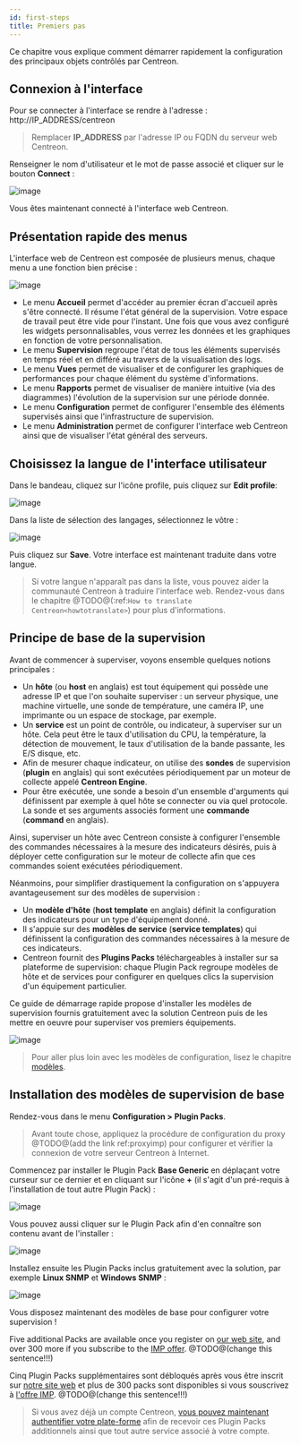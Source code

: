 ```yaml
---
id: first-steps
title: Premiers pas
---
```


Ce chapitre vous explique comment démarrer rapidement la configuration des principaux objets contrôlés par Centreon.

## Connexion à l'interface

Pour se connecter à l'interface se rendre à l'adresse : http://IP_ADDRESS/centreon

> Remplacer **IP_ADDRESS** par l'adresse IP ou FQDN du serveur web Centreon.

Renseigner le nom d'utilisateur et le mot de passe associé et cliquer sur le bouton **Connect** :

![image](assets/tutorials/aconnection.png)

Vous êtes maintenant connecté à l'interface web Centreon.

## Présentation rapide des menus

L'interface web de Centreon est composée de plusieurs menus, chaque menu a une fonction bien précise :

![image](assets/tutorials/amenu.png)

* Le menu **Accueil** permet d'accéder au premier écran d'accueil après s'être connecté. Il résume l'état général de
  la supervision. Votre espace de travail peut être vide pour l'instant. Une fois que vous avez configuré les widgets
  personnalisables, vous verrez les données et les graphiques en fonction de votre personnalisation.
* Le menu **Supervision** regroupe l'état de tous les éléments supervisés en temps réel et en différé au travers de la
  visualisation des logs.
* Le menu **Vues** permet de visualiser et de configurer les graphiques de performances pour chaque élément du système
  d'informations.
* Le menu **Rapports** permet de visualiser de manière intuitive (via des diagrammes) l'évolution de la supervision sur
  une période donnée.
* Le menu **Configuration** permet de configurer l'ensemble des éléments supervisés ainsi que l'infrastructure de supervision.
* Le menu **Administration** permet de configurer l'interface web Centreon ainsi que de visualiser l'état général des serveurs.

## Choisissez la langue de l'interface utilisateur

Dans le bandeau, cliquez sur l'icône profile, puis cliquez sur **Edit profile**:

![image](assets/tutorials/change_language_1.png)

Dans la liste de sélection des langages, sélectionnez le vôtre :

![image](assets/tutorials/change_language_2.png)

Puis cliquez sur **Save**. Votre interface est maintenant traduite dans votre
langue.

> Si votre langue n'apparaît pas dans la liste, vous pouvez aider la communauté Centreon à traduire l'interface web.
> Rendez-vous dans le chapitre @TODO@(:ref:`How to translate Centreon<howtotranslate>`) pour plus d'informations.

## Principe de base de la supervision

Avant de commencer à superviser, voyons ensemble quelques notions principales :

* Un **hôte** (ou **host** en anglais) est tout équipement qui possède une adresse IP et que l'on souhaite superviser :
  un serveur physique, une machine virtuelle, une sonde de température, une caméra IP, une imprimante ou un espace de
  stockage, par exemple.
* Un **service** est un point de contrôle, ou indicateur, à superviser sur un hôte. Cela peut être le taux d'utilisation
  du CPU, la température, la détection de mouvement, le taux d'utilisation de la bande passante, les E/S disque, etc.
* Afin de mesurer chaque indicateur, on utilise des **sondes** de supervision (**plugin** en anglais) qui sont exécutées
  périodiquement par un moteur de collecte appelé **Centreon Engine**.
* Pour être exécutée, une sonde a besoin d'un ensemble d'arguments qui définissent par exemple à quel hôte se connecter
  ou via quel protocole. La sonde et ses arguments associés forment une **commande** (**command** en anglais).
  
Ainsi, superviser un hôte avec Centreon consiste à configurer l'ensemble des commandes nécessaires à la mesure des
indicateurs désirés, puis à déployer cette configuration sur le moteur de collecte afin que ces commandes soient
exécutées périodiquement.

Néanmoins, pour simplifier drastiquement la configuration on s'appuyera avantageusement sur des modèles de supervision :

* Un **modèle d'hôte** (**host template** en anglais) définit la configuration des indicateurs pour un type d'équipement donné.
* Il s'appuie sur des **modèles de service** (**service templates**) qui définissent la configuration des commandes
  nécessaires à la mesure de ces indicateurs.
* Centreon fournit des **Plugins Packs** téléchargeables à installer sur sa plateforme de supervision: chaque Plugin
  Pack regroupe modèles de hôte et de services pour configurer en quelques clics la supervision d'un équipement
  particulier.

Ce guide de démarrage rapide propose d'installer les modèles de supervision fournis gratuitement avec la solution
Centreon puis de les mettre en oeuvre pour superviser vos premiers équipements. 

![image](assets/tutorials/host_service_command.png)

> Pour aller plus loin avec les modèles de configuration, lisez le chapitre [modèles](../monitoring/templates).

## Installation des modèles de supervision de base

Rendez-vous dans le menu **Configuration > Plugin Packs**.

> Avant toute chose, appliquez la procédure de configuration du proxy @TODO@(add the link ref:proxyimp)
> pour configurer et vérifier la connexion de votre serveur Centreon à Internet.

Commencez par installer le Plugin Pack **Base Generic** en déplaçant votre curseur sur ce dernier et en cliquant sur
l'icône **+** (il s'agit d'un pré-requis à l'installation de tout autre Plugin Pack) :

![image](assets/tutorials/pp_base_generic_1.png)

Vous pouvez aussi cliquer sur le Plugin Pack afin d'en connaître son contenu avant de l'installer :

![image](assets/tutorials/pp_base_generic_2.png)

Installez ensuite les Plugin Packs inclus gratuitement avec la solution, par exemple **Linux SNMP** et **Windows SNMP** :

![image](assets/tutorials/pp_install_basic.gif)

Vous disposez maintenant des modèles de base pour configurer votre supervision !

Five additional Packs are available once you register on [our web site](https://store.centreon.com), and over 300
more if you subscribe to the [IMP offer](https://store.centreon.com). @TODO@(change this sentence!!!)

Cinq Plugin Packs supplémentaires sont débloqués après vous être inscrit sur [notre site web](https://store.centreon.com)
et plus de 300 packs sont disponibles si vous souscrivez à [l'offre IMP](https://store.centreon.com). @TODO@(change this sentence!!!)

> Si vous avez déjà un compte Centreon, [vous pouvez maintenant authentifier votre plate-forme](https://documentation-fr.centreon.com/docs/plugins-packs/en/latest/installation.html>)
> afin de recevoir ces Plugin Packs additionnels ainsi que tout autre service associé à votre compte.
